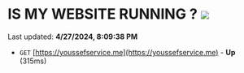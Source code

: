 # IS MY WEBSITE RUNNING ? [![](https://img.shields.io/static/v1?label=Sponsor&message=%E2%9D%A4&logo=GitHub&color=%23fe8e86)](https://github.com/sponsors/<username>)

Last updated: **4/27/2024, 8:09:38 PM**

- `GET` [https://youssefservice.me](https://youssefservice.me) - **Up** (315ms)
